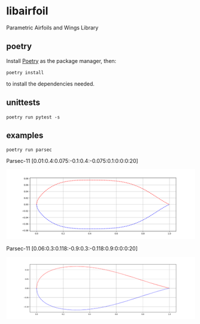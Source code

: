 # libairfoil

Parametric Airfoils and Wings Library

## poetry

Install [Poetry](https://python-poetry.org/docs/#installation) as the package manager, then:

```
poetry install
```

to install the dependencies needed.

## unittests

```
poetry run pytest -s
```

## examples

```
poetry run parsec
```

Parsec-11 [0.01:0.4:0.075:-0.1:0.4:-0.075:0.1:0:0:0:20]

![Parsec Demo Profile](parsec.png)

Parsec-11 [0.06:0.3:0.118:-0.9:0.3:-0.118:0.9:0:0:0:20]

![Parsec Demo Profile](parsec2.png)
